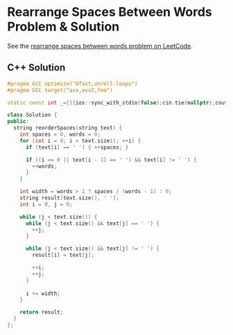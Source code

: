 # Rearrange Spaces Between Words Problem & Solution

See the [rearrange spaces between words problem on LeetCode](https://leetcode.com/problems/rearrange-spaces-between-words).

## C++ Solution

```cpp
#pragma GCC optimize("Ofast,unroll-loops")
#pragma GCC target("avx,avx2,fma")

static const int _=[]{ios::sync_with_stdio(false);cin.tie(nullptr);cout.tie(nullptr);return 0;}();

class Solution {
public:
  string reorderSpaces(string text) {
    int spaces = 0, words = 0;
    for (int i = 0; i < text.size(); ++i) {
      if (text[i] == ' ') { ++spaces; }

      if ((i == 0 || text[i - 1] == ' ') && text[i] != ' ') {
        ++words;
      }
    }

    int width = words > 1 ? spaces / (words - 1) : 0;
    string result(text.size(), ' ');
    int i = 0, j = 0;

    while (j < text.size()) {
      while (j < text.size() && text[j] == ' ') {
        ++j;
      }

      while (j < text.size() && text[j] != ' ') {
        result[i] = text[j];

        ++i;
        ++j;
      }
      
      i += width;
    }

    return result;
  }
};
```
